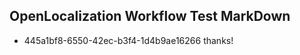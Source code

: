 ## OpenLocalization Workflow Test MarkDown
* 445a1bf8-6550-42ec-b3f4-1d4b9ae16266 
thanks!<!--HONumber=Mar16_HO1-->

